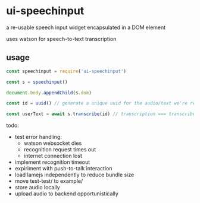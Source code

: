 # ui-speechinput
a re-usable speech input widget encapsulated in a DOM element

uses watson for speech-to-text transcription


## usage

```javascript
const speechinput = require('ui-speechinput')

const s = speechinput()

document.body.appendChild(s.dom)

const id = uuid() // generate a unique uuid for the audio/text we're recording

const userText = await s.transcribe(id) // transcription === transcribed final text that the user spoke.
```

todo:
* test error handling:
  * watson websocket dies
  * recognition request times out
  * internet connection lost
* implement recognition timeout
* expiriment with push-to-talk interaction
* load lamejs independently to reduce bundle size
* move test-test/ to example/
* store audio locally
* upload audio to backend opportunistically
